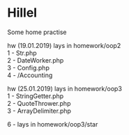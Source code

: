 # Hillel
Some home practise

hw (19.01.2019) lays in homework/oop2 <br>
1 - Str.php <br>
2 - DateWorker.php <br>
3 - Config.php <br>
4 - /Accounting <br>

hw (25.01.2019) lays in homework/oop3 <br>
1 - StringGetter.php <br>
2 - QuoteThrower.php <br>
3 - ArrayDelimiter.php <br>

6 - lays in homework/oop3/star
